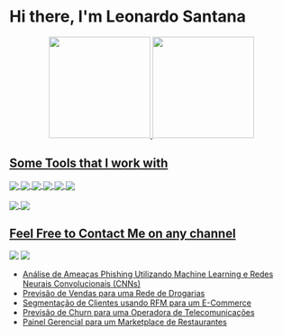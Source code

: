 # Hi there, I'm Leonardo Santana 

<div align="center">
  <a href="https://github.com/leoalvessantana">
  <img height="180em" src="https://github-readme-stats.vercel.app/api/top-langs/?username=leoalvessantana&layout=compact&langs_count=7&theme=dracula"/>
  <img height="180em" src="https://github-readme-stats.vercel.app/api?username=leoalvessantana&show_icons=true&theme=dracula&include_all_commits=true&count_private=true"/>
</div>
  
  
 ## Some Tools that I work with
  <!-- Tools  -->
  <div style="display: inline_block">
    <img align="center" src="https://img.shields.io/badge/Python-14354C?style=for-the-badge&logo=python&logoColor=white" />
    <img align="center" src="https://img.shields.io/badge/Jupyter-F37626.svg?&style=for-the-badge&logo=Jupyter&logoColor=white" />
    <img align="center" src="https://img.shields.io/badge/Pandas-2C2D72?style=for-the-badge&logo=pandas&logoColor=white" />
    <img align="center" src="https://img.shields.io/badge/scikit_learn-F7931E?style=for-the-badge&logo=scikit-learn&logoColor=white" />
    <img align="center" src="https://img.shields.io/badge/Streamlit-FF4B4B?style=for-the-badge&logo=Streamlit&logoColor=white" />
    <img align="center" src="https://img.shields.io/badge/conda-342B029.svg?&style=for-the-badge&logo=anaconda&logoColor=white" />
<!--     
    <img align="center" src="https://img.shields.io/badge/TensorFlow-FF6F00?style=for-the-badge&logo=TensorFlow&logoColor=white" />
    <img align="center" src="https://img.shields.io/badge/PyTorch-EE4C2C?style=for-the-badge&logo=PyTorch&logoColor=white" />
    <img align="center" src="https://img.shields.io/badge/R-276DC3?style=for-the-badge&logo=r&logoColor=white" /> -->
  </div>
  <br />
  <div>
    <img align="center" src="https://img.shields.io/badge/MySQL-005C84?style=for-the-badge&logo=mysql&logoColor=white" />
    <img align="center" src="https://img.shields.io/badge/Microsoft_Excel-217346?style=for-the-badge&logo=microsoft-excel&logoColor=white" />
  </div>

  ## Feel Free to Contact Me on any channel
<div> 
  <a href="https://www.linkedin.com/in/leonardo-alves-santana/" target="_blank"><img src="https://img.shields.io/badge/-LinkedIn-%230077B5?style=for-the-badge&logo=linkedin&logoColor=white"></a>
  <a href = "leonardoalvs12@gmail.com"><img src="https://img.shields.io/badge/Gmail-D14836?style=for-the-badge&logo=gmail&logoColor=white"></a>
</div>
    <!--  SITE
<h2><a target="_blank" href="https://leoalvessantana.github.io/portfolio_page/">Projects Portfolio</a></h2>
-->

  * [Análise de Ameaças Phishing Utilizando Machine Learning e Redes Neurais Convolucionais (CNNs)](https://github.com/leoalvessantana/analise_de_phishing)
  * [Previsão de Vendas para uma Rede de Drogarias](https://github.com/leoalvessantana/store-sales-prediction)
  * [Segmentação de Clientes usando RFM para um E-Commerce](https://github.com/leoalvessantana/Project-DataScience-Customer-Segmentation)
  * [Previsão de Churn para uma Operadora de Telecomunicações](https://github.com/leoalvessantana/Project-DataScience-Churn)
  * [Painel Gerencial para um Marketplace de Restaurantes](https://github.com/leoalvessantana/delicious_company)
  

